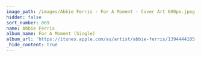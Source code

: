 ```yaml
---
image_path: /images/Abbie Ferris - For A Moment - Cover Art 600px.jpeg
hidden: false
sort_number: 869
name: Abbie Ferris
album_name: For A Moment (Single)
album_url: 'https://itunes.apple.com/au/artist/abbie-ferris/1394444105'
_hide_content: true
---
```


